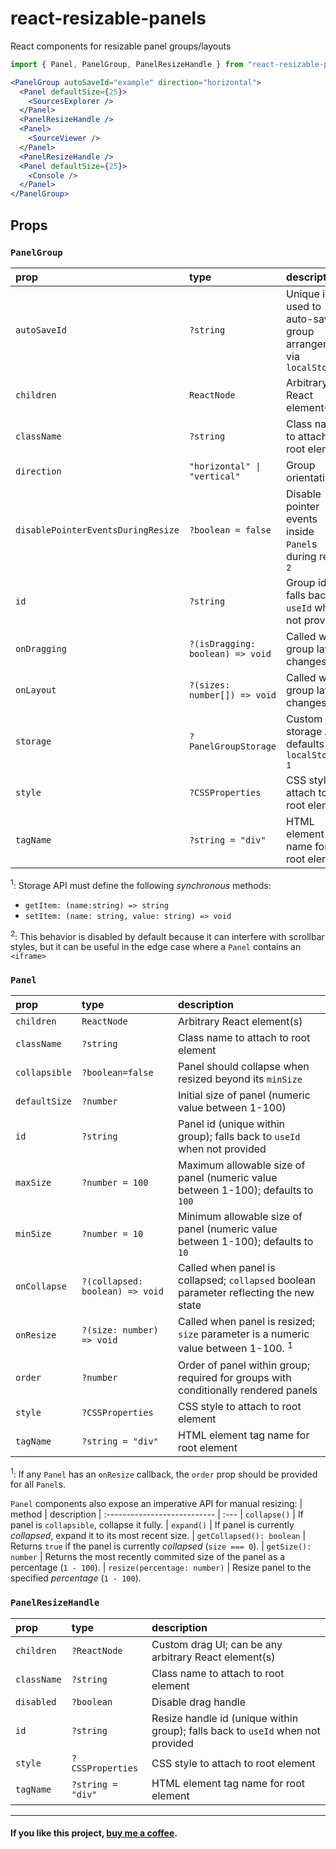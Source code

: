 # react-resizable-panels
React components for resizable panel groups/layouts

```jsx
import { Panel, PanelGroup, PanelResizeHandle } from "react-resizable-panels";

<PanelGroup autoSaveId="example" direction="horizontal">
  <Panel defaultSize={25}>
    <SourcesExplorer />
  </Panel>
  <PanelResizeHandle />
  <Panel>
    <SourceViewer />
  </Panel>
  <PanelResizeHandle />
  <Panel defaultSize={25}>
    <Console />
  </Panel>
</PanelGroup>
```

## Props

### `PanelGroup`
| prop                               | type                           | description
| :--------------------------------- | :----------------------------- | :---
| `autoSaveId`                       | `?string`                      | Unique id used to auto-save group arrangement via `localStorage`
| `children`                         | `ReactNode`                    | Arbitrary React element(s)
| `className`                        | `?string`                      | Class name to attach to root element
| `direction`                        | `"horizontal" \| "vertical"`   | Group orientation
| `disablePointerEventsDuringResize` | `?boolean = false`             | Disable pointer events inside `Panel`s during resize <sup>2</sup>
| `id`                               | `?string`                      | Group id; falls back to `useId` when not provided
| `onDragging`                     | `?(isDragging: boolean) => void` | Called when group layout changes
| `onLayout`                         | `?(sizes: number[]) => void`   | Called when group layout changes
| `storage`                          | `?PanelGroupStorage`           | Custom storage API; defaults to `localStorage` <sup>1</sup>
| `style`                            | `?CSSProperties`               | CSS style to attach to root element
| `tagName`                          | `?string = "div"`              | HTML element tag name for root element

<sup>1</sup>: Storage API must define the following _synchronous_ methods:
* `getItem: (name:string) => string`
* `setItem: (name: string, value: string) => void`

 <sup>2</sup>: This behavior is disabled by default because it can interfere with scrollbar styles, but it can be useful in the edge case where a `Panel` contains an `<iframe>`

### `Panel`
| prop          | type                            | description
| :------------ | :------------------------------ | :---
| `children`    | `ReactNode`                     | Arbitrary React element(s)
| `className`   | `?string`                       | Class name to attach to root element
| `collapsible` | `?boolean=false`                | Panel should collapse when resized beyond its `minSize`
| `defaultSize` | `?number`                       | Initial size of panel (numeric value between 1-100)
| `id`          | `?string`                       | Panel id (unique within group); falls back to `useId` when not provided
| `maxSize`     | `?number = 100`                 | Maximum allowable size of panel (numeric value between 1-100); defaults to `100`
| `minSize`     | `?number = 10`                  | Minimum allowable size of panel (numeric value between 1-100); defaults to `10`
| `onCollapse`  | `?(collapsed: boolean) => void` | Called when panel is collapsed; `collapsed` boolean parameter reflecting the new state
| `onResize`    | `?(size: number) => void`       | Called when panel is resized; `size` parameter is a numeric value between 1-100. <sup>1</sup>
| `order`       | `?number`                       | Order of panel within group; required for groups with conditionally rendered panels
| `style`       | `?CSSProperties`                | CSS style to attach to root element
| `tagName`     | `?string = "div"`               | HTML element tag name for root element

<sup>1</sup>: If any `Panel` has an `onResize` callback, the `order` prop should be provided for all `Panel`s.

`Panel` components also expose an imperative API for manual resizing:
| method                       | description
| :--------------------------- | :---
| `collapse()`                 | If panel is `collapsible`, collapse it fully.
| `expand()`                   | If panel is currently _collapsed_, expand it to its most recent size.
| `getCollapsed(): boolean`    | Returns `true` if the panel is currently _collapsed_ (`size === 0`).
| `getSize(): number`          | Returns the most recently commited size of the panel as a percentage (`1 - 100`).
| `resize(percentage: number)` | Resize panel to the specified _percentage_ (`1 - 100`).

### `PanelResizeHandle`
| prop          | type              | description
| :------------ | :---------------- | :---
| `children`    | `?ReactNode`      | Custom drag UI; can be any arbitrary React element(s)
| `className`   | `?string`         | Class name to attach to root element
| `disabled`    | `?boolean`        | Disable drag handle
| `id`          | `?string`         | Resize handle id (unique within group); falls back to `useId` when not provided
| `style`       | `?CSSProperties`  | CSS style to attach to root element
| `tagName`     | `?string = "div"` | HTML element tag name for root element
---

#### If you like this project, [buy me a coffee](http://givebrian.coffee/).